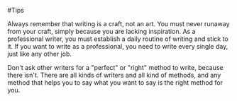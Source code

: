 #Tips 

Always remember that writing is a craft, not an art. You must never runaway from your craft,
simply because you are lacking inspiration. As a professional writer, you must establish a 
daily routine of writing and stick to it. If you want to write as a professional, you need to
write every single day, just like any other job.

Don't ask other writers for a "perfect" or "right" method to write, because there isn't. There 
are all kinds of writers and all kind of methods, and any method that helps you to say what you 
want to say is the right method for you. 

